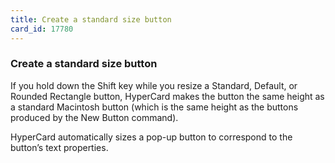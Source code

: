 ```yaml
---
title: Create a standard size button
card_id: 17780
---
```


### Create a standard size button

If you hold down the Shift key while you resize a Standard, Default, or Rounded Rectangle button, HyperCard makes the button the same height as a standard Macintosh button (which is the same height as the buttons produced by the New Button command).

HyperCard automatically sizes a pop-up button to correspond to the button’s text properties.